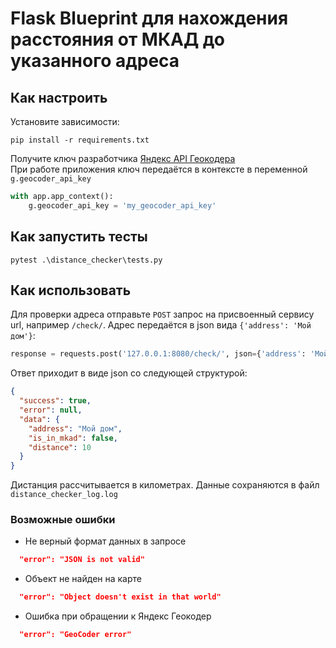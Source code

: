 # Flask Blueprint для нахождения расстояния от МКАД до указанного адреса

## Как настроить

Установите зависимости:

```shell
pip install -r requirements.txt
```

Получите ключ разработчика [Яндекс API Геокодера](https://yandex.ru/dev/maps/geocoder/doc/desc/concepts/about.html) \
При работе приложения ключ передаётся в контексте в переменной `g.geocoder_api_key`

```python
with app.app_context():
    g.geocoder_api_key = 'my_geocoder_api_key'
```

## Как запустить тесты

```shell
pytest .\distance_checker\tests.py
```

## Как использовать

Для проверки адреса отправьте `POST` запрос на присвоенный сервису url, например `/check/`. Адрес передаётся в json вида
`{'address': 'Мой дом'}`:

```python
response = requests.post('127.0.0.1:8080/check/', json={'address': 'Мой дом'})
```

Ответ приходит в виде json со следующей структурой:

```json
{
  "success": true,
  "error": null,
  "data": {
    "address": "Мой дом",
    "is_in_mkad": false,
    "distance": 10
  }
}
```

Дистанция рассчитывается в километрах. Данные сохраняются в файл `distance_checker_log.log`

### Возможные ошибки

- Не верный формат данных в запросе

```json
  "error": "JSON is not valid"
```

- Объект не найден на карте

```json
  "error": "Object doesn't exist in that world"
```

- Ошибка при обращении к Яндекс Геокодер

```json
  "error": "GeoCoder error"
```
